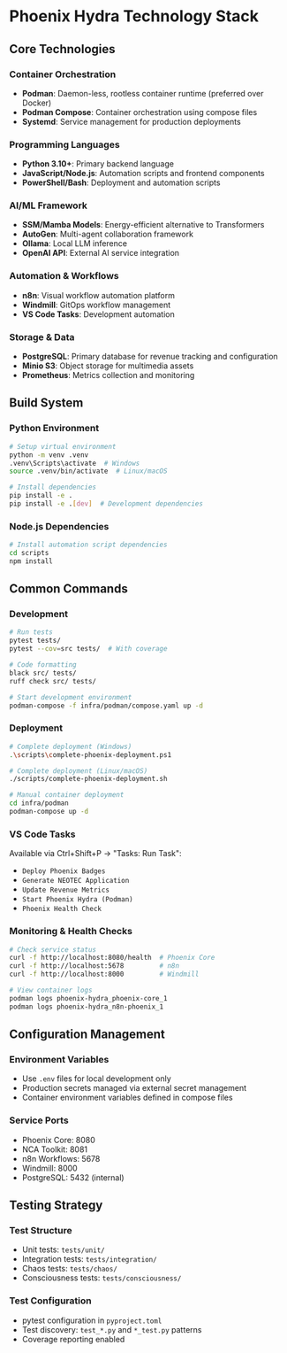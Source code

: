 # Phoenix Hydra Technology Stack

## Core Technologies

### Container Orchestration
- **Podman**: Daemon-less, rootless container runtime (preferred over Docker)
- **Podman Compose**: Container orchestration using compose files
- **Systemd**: Service management for production deployments

### Programming Languages
- **Python 3.10+**: Primary backend language
- **JavaScript/Node.js**: Automation scripts and frontend components
- **PowerShell/Bash**: Deployment and automation scripts

### AI/ML Framework
- **SSM/Mamba Models**: Energy-efficient alternative to Transformers
- **AutoGen**: Multi-agent collaboration framework
- **Ollama**: Local LLM inference
- **OpenAI API**: External AI service integration

### Automation & Workflows
- **n8n**: Visual workflow automation platform
- **Windmill**: GitOps workflow management
- **VS Code Tasks**: Development automation

### Storage & Data
- **PostgreSQL**: Primary database for revenue tracking and configuration
- **Minio S3**: Object storage for multimedia assets
- **Prometheus**: Metrics collection and monitoring

## Build System

### Python Environment
```bash
# Setup virtual environment
python -m venv .venv
.venv\Scripts\activate  # Windows
source .venv/bin/activate  # Linux/macOS

# Install dependencies
pip install -e .
pip install -e .[dev]  # Development dependencies
```

### Node.js Dependencies
```bash
# Install automation script dependencies
cd scripts
npm install
```

## Common Commands

### Development
```bash
# Run tests
pytest tests/
pytest --cov=src tests/  # With coverage

# Code formatting
black src/ tests/
ruff check src/ tests/

# Start development environment
podman-compose -f infra/podman/compose.yaml up -d
```

### Deployment
```bash
# Complete deployment (Windows)
.\scripts\complete-phoenix-deployment.ps1

# Complete deployment (Linux/macOS)
./scripts/complete-phoenix-deployment.sh

# Manual container deployment
cd infra/podman
podman-compose up -d
```

### VS Code Tasks
Available via Ctrl+Shift+P → "Tasks: Run Task":
- `Deploy Phoenix Badges`
- `Generate NEOTEC Application`
- `Update Revenue Metrics`
- `Start Phoenix Hydra (Podman)`
- `Phoenix Health Check`

### Monitoring & Health Checks
```bash
# Check service status
curl -f http://localhost:8080/health  # Phoenix Core
curl -f http://localhost:5678         # n8n
curl -f http://localhost:8000         # Windmill

# View container logs
podman logs phoenix-hydra_phoenix-core_1
podman logs phoenix-hydra_n8n-phoenix_1
```

## Configuration Management

### Environment Variables
- Use `.env` files for local development only
- Production secrets managed via external secret management
- Container environment variables defined in compose files

### Service Ports
- Phoenix Core: 8080
- NCA Toolkit: 8081
- n8n Workflows: 5678
- Windmill: 8000
- PostgreSQL: 5432 (internal)

## Testing Strategy

### Test Structure
- Unit tests: `tests/unit/`
- Integration tests: `tests/integration/`
- Chaos tests: `tests/chaos/`
- Consciousness tests: `tests/consciousness/`

### Test Configuration
- pytest configuration in `pyproject.toml`
- Test discovery: `test_*.py` and `*_test.py` patterns
- Coverage reporting enabled